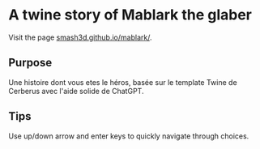 A twine story of Mablark the glaber
====================================================
Visit the page [smash3d.github.io/mablark/](https://smash3d.github.io/mablark/ "Epic adventure or not").

## Purpose

Une histoire dont vous etes le héros, basée sur le template Twine de Cerberus avec l'aide solide de ChatGPT.


## Tips

Use up/down arrow and enter keys to quickly navigate through choices.